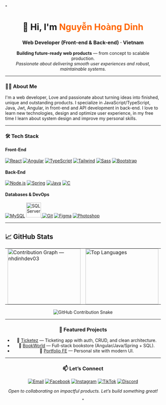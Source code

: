"<h1 align="center">👋 Hi, I'm <span style="color:#ff6600;">Nguyễn Hoàng Dinh</span></h1>
<h3 align="center">Web Developer (Front-end & Back-end) · Vietnam</h3>

<p align="center">
  <b>Building future-ready web products</b> — from concept to scalable production.<br/>
  <i>Passionate about delivering smooth user experiences and robust, maintainable systems.</i>
</p>

---

### 👨‍💻 About Me
I'm a web developer, Love and passionate about turning ideas into finished, unique and outstanding products. I specialize in JavaScript/TypeScript, Java, Jwt, Angular, in front-end and API development in back-end. I love to learn new technologies, design and optimize user experience, in my free time I learn about system design and improve my personal skills.

---

### 🛠 Tech Stack

#### Front-End
[![React](https://skillicons.dev/icons?i=react)](https://react.dev)
[![Angular](https://skillicons.dev/icons?i=angular)](https://angular.io)
[![TypeScript](https://skillicons.dev/icons?i=ts)](https://www.typescriptlang.org)
[![Tailwind](https://skillicons.dev/icons?i=tailwind)](https://tailwindcss.com)
[![Sass](https://skillicons.dev/icons?i=sass)](https://sass-lang.com)
[![Bootstrap](https://skillicons.dev/icons?i=bootstrap)](https://getbootstrap.com)

#### Back-End
[![Node.js](https://skillicons.dev/icons?i=nodejs)](https://nodejs.org)
[![Spring](https://skillicons.dev/icons?i=spring)](https://spring.io)
[![Java](https://skillicons.dev/icons?i=java)](https://www.java.com)
[![C](https://skillicons.dev/icons?i=c)](https://en.wikipedia.org/wiki/C_(programming_language))

#### Databases & DevOps
[![MySQL](https://skillicons.dev/icons?i=mysql)](https://www.mysql.com)
<a href="https://www.microsoft.com/sql-server">
  <img src="https://upload.wikimedia.org/wikipedia/it/2/23/Sql_server_logo.png" alt="SQL Server" width="48" />
</a>
[![Git](https://skillicons.dev/icons?i=git)](https://git-scm.com)
[![Figma](https://skillicons.dev/icons?i=figma)](https://www.figma.com)
[![Photoshop](https://skillicons.dev/icons?i=ps)](https://www.adobe.com/products/photoshop.html)


---

## 📈 GitHub Stats
<div align="center">

<table align="center" style="width:100%; table-layout:fixed; border-collapse:collapse;">
  <tr>
    <td style="width:50%; padding:0 8px; vertical-align:top;">
      <img
        src="https://github-readme-activity-graph.vercel.app/graph?username=nhdinhdev03&theme=react-dark&hide_border=true"
        alt="Contribution Graph — nhdinhdev03"
        style="width:100%; height:180px; object-fit:contain;"
        loading="lazy" decoding="async"
      />
    </td>
<td style="width:50%; padding:0 8px; vertical-align:top;">
  <img
    src="https://github-readme-stats.vercel.app/api/top-langs/?username=nhdinhdev03&layout=compact&theme=tokyonight&hide_border=true&langs_count=10"
    alt="Top Languages"
    style="width:100%; height:180px; object-fit:contain;"
    loading="lazy" decoding="async"
  />
</td>

  </tr>
</table>



<!-- Snake: nhớ fork action và đổi 'OWNER/OWNER' thành user của bạn -->
<picture>
  <source media="(prefers-color-scheme: dark)" srcset="https://raw.githubusercontent.com/nhdinhdev03/nhdinhdev03/output/github-snake-dark.svg" />
  <source media="(prefers-color-scheme: light)" srcset="https://raw.githubusercontent.com/nhdinhdev03/nhdinhdev03/output/github-snake.svg" />
 <picture>
  <source media="(prefers-color-scheme: dark)" srcset="https://raw.githubusercontent.com/tobiasmeyhoefer/tobiasmeyhoefer/output/github-snake-dark.svg" />
  <source media="(prefers-color-scheme: light)" srcset="https://raw.githubusercontent.com/tobiasmeyhoefer/tobiasmeyhoefer/output/github-snake.svg" />
  <img alt="GitHub Contribution Snake" src="https://raw.githubusercontent.com/tobiasmeyhoefer/tobiasmeyhoefer/output/github-snake.svg" />
</picture>
</picture>

---

### 🚀 Featured Projects
- 🔹 [Ticketez](https://github.com/nhdinhdev03/ticketez) — Ticketing app with auth, CRUD, and clean architecture.
- 🔹 [BookWorld](https://github.com/nhdinhdev03/BookWorld) — Full-stack bookstore (Angular/Java/Spring + SQL).
- 🔹 [Portfolio FE](https://github.com/nhdinhdev03/nhdinh-profile) — Personal site with modern UI.

---

### 📫 Let’s Connect
[![Email](https://img.shields.io/badge/Email-%20-ff6953?style=flat&logo=gmail&logoColor=white)](mailto:nhdinh.dev03@gmail.com)
[![Facebook](https://img.shields.io/badge/Facebook-%20-1877F2?style=flat&logo=facebook&logoColor=white)](https://fb.com/nhdinh03)
[![Instagram](https://img.shields.io/badge/Instagram-%20-E4405F?style=flat&logo=instagram&logoColor=white)](https://instagram.com/nhdinhdz)
[![TikTok](https://img.shields.io/badge/TikTok-%20-000000?style=flat&logo=tiktok&logoColor=white)](https://www.tiktok.com/@nhdinh.dev03)
[![Discord](https://img.shields.io/badge/Discord-%20-5865F2?style=flat&logo=discord&logoColor=white)](https://discord.gg/6UbbDqKKQN)

<p align="center"><em>Open to collaborating on impactful products. Let’s build something great!</em></p>
"
